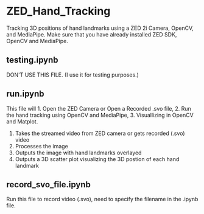 # ZED_Hand_Tracking
Tracking 3D positions of hand landmarks using a ZED 2i Camera, OpenCV, and MediaPipe.
Make sure that you have already installed ZED SDK, OpenCV and MediaPipe.
## testing.ipynb
DON'T USE THIS FILE. (I use it for testing purposes.)
## run.ipynb
This file will 1. Open the ZED Camera or Open a Recorded .svo file, 2. Run the hand tracking using OpenCV and MediaPipe, 3. Visuallizing in OpenCV and Matplot.
1. Takes the streamed video from ZED camera or gets recorded (.svo) video
2. Processes the image
3. Outputs the image with hand landmarks overlayed
4. Outputs a 3D scatter plot visualizing the 3D postion of each hand landmark
## record_svo_file.ipynb
Run this file to record video (.svo), need to specify the filename in the .ipynb file.
